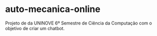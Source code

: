 # auto-mecanica-online
 Projeto de da UNINOVE 6º Semestre de Ciência da Computação com o objetivo de criar um chatbot.
